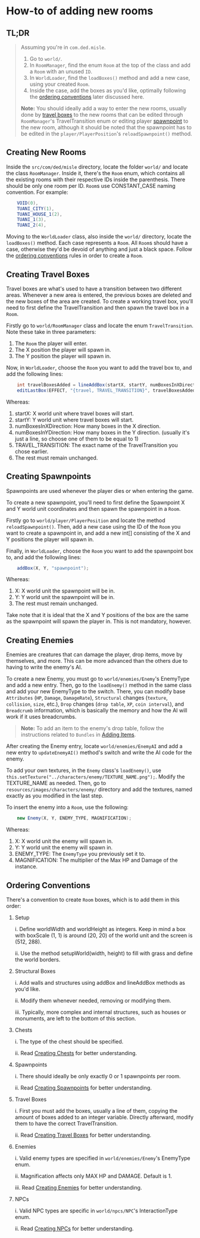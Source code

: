 # How-to of adding new rooms

## TL;DR

> Assuming you're in `com.ded.misle`.
> 1. Go to `world/`.
> 2. In `RoomManager`, find the enum `Room` at the top of the class and add a `Room` with an unused `ID`.
> 3. In `WorldLoader`, find the `loadBoxes()` method and add a new case, using your created `Room`.
> 4. Inside the case, add the boxes as you'd like, optimally following the [ordering conventions](#ordering-conventions) later discussed here.
>
> **Note:** You should ideally add a way to enter the new rooms, usually done by [travel boxes](#creating-travel-boxes) to the new rooms that can be edited through `RoomManager`'s TravelTransition enum or editing player [spawnpoint](#creating-spawnpoints) to the new room, although it should be noted that the spawnpoint has to be edited in the `player/PlayerPosition`'s `reloadSpawnpoint()` method.

## Creating New Rooms

Inside the `src/com/ded/misle` directory, locate the folder `world/` and locate the class `RoomManager`.
Inside it, there's the `Room` enum, which contains all the existing rooms with their respective IDs inside the parenthesis. There should be only one room per ID. `Room`s use CONSTANT_CASE naming convention. For example:

```java
    VOID(0),
    TUANI_CITY(1),
    TUANI_HOUSE_1(2),
    TUANI_1(3),
    TUANI_2(4),
```

Moving to the `WorldLoader` class, also inside the `world/` directory, locate the `loadBoxes()` method.
Each case represents a `Room`. All `Room`s should have a case, otherwise they'd be devoid of anything and just a black space.
Follow the [ordering conventions](#ordering-conventions) rules in order to create a `Room`.

## Creating Travel Boxes

Travel boxes are what's used to have a transition between two different areas. Whenever a new area is entered, the previous boxes are deleted and the new boxes of the area are created.
To create a working travel box, you'll need to first define the TravelTransition and then spawn the travel box in a `Room`.

Firstly go to `world/RoomManager` class and locate the enum `TravelTransition`. Note these take in three parameters:
1. The `Room` the player will enter.
2. The X position the player will spawn in.
3. The Y position the player will spawn in.

Now, in `WorldLoader`, choose the `Room` you want to add the travel box to, and add the following lines:
```java
    int travelBoxesAdded = lineAddBox(startX, startY, numBoxesInXDirection, numBoxesInYDirection, "travel", FILL);
    editLastBox(EFFECT, "{travel, TRAVEL_TRANSITION}", travelBoxesAdded);
```
Whereas:
1. startX: X world unit where travel boxes will start.
2. startY: Y world unit where travel boxes will start.
3. numBoxesInXDirection: How many boxes in the X direction.
4. numBoxesInYDirection: How many boxes in the Y direction. (usually it's just a line, so choose one of them to be equal to 1)
5. TRAVEL_TRANSITION: The exact name of the TravelTransition you chose earlier.
6. The rest must remain unchanged.

## Creating Spawnpoints

Spawnpoints are used whenever the player dies or when entering the game.

To create a new spawnpoint, you'll need to first define the Spawnpoint X and Y world unit coordinates and then spawn the spawnpoint in a `Room`.

Firstly go to `world/player/PlayerPosition` and locate the method `reloadSpawnpoint()`. 
Then, add a new case using the ID of the `Room` you want to create a spawnpoint in, and add a new int[] consisting of the X and Y positions the player will spawn in.

Finally, in `WorldLoader`, choose the `Room` you want to add the spawnpoint box to, and add the following lines:
```java
    addBox(X, Y, "spawnpoint");
```
Whereas:
1. X: X world unit the spawnpoint will be in.
2. Y: Y world unit the spawnpoint will be in.
3. The rest must remain unchanged.

Take note that it is ideal that the X and Y positions of the box are the same as the spawnpoint will spawn the player in. This is not mandatory, however.

## Creating Enemies

Enemies are creatures that can damage the player, drop items, move by themselves, and more. This can be more advanced than the others due to having to write the enemy's AI.

To create a new Enemy, you must go to `world/enemies/Enemy`'s EnemyType and add a new entry. 
Then, go to the `loadEnemy()` method in the same class and add your new EnemyType to the switch.
There, you can modify base `Attributes` (`HP`, `Damage`, `DamageRate`), 
`Structural` changes (`texture`, `collision`, `size`, etc.),
`Drop` changes (`drop table`, `XP`, `coin interval`),
and `Breadcrumb` information, which is basically the memory and how the AI will work if it uses breadcrumbs.

> **Note:** To add an item to the enemy's drop table, follow the instructions related to `Bundles` in [Adding Items](adding_items.md).

After creating the Enemy entry, locate `world/enemies/EnemyAI` and add a new entry to `updateEnemyAI()` method's switch and write the AI code for the enemy.

To add your own textures, in the `Enemy` class's `loadEnemy()`, use `this.setTexture("../characters/enemy/TEXTURE_NAME.png");`. Modify the TEXTURE_NAME as needed.
Then, go to `resources/images/characters/enemy/` directory and add the textures, named exactly as you modified in the last step.

To insert the enemy into a `Room`, use the following:
```java
    new Enemy(X, Y, ENEMY_TYPE, MAGNIFICATION);
```
Whereas:
1. X: X world unit the enemy will spawn in.
2. Y: Y world unit the enemy will spawn in.
3. ENEMY_TYPE: The `EnemyType` you previously set it to.
4. MAGNIFICATION: The multiplier of the Max HP and Damage of the instance.

[//]: # (## Creating NPCs)

## Ordering Conventions


There's a convention to create `Room` boxes, which is to add them in this order:

1. Setup

    i. Define worldWidth and worldHeight as integers. Keep in mind a box with boxScale (1, 1) is around (20, 20) of the world unit and the screen is (512, 288).

    ii. Use the method setupWorld(width, height) to fill with grass and define the world borders.

2. Structural Boxes

    i. Add walls and structures using addBox and lineAddBox methods as you'd like.

    ii. Modify them whenever needed, removing or modifying them.

    iii. Typically, more complex and internal structures, such as houses or monuments, are left to the bottom of this section.  

3. Chests

    i. The type of the chest should be specified.

    ii. Read [Creating Chests](#creating-chests) for better understanding.

4. Spawnpoints

    i. There should ideally be only exactly 0 or 1 spawnpoints per room.

    ii. Read [Creating Spawnpoints](#creating-spawnpoints) for better understanding.

5. Travel Boxes

    i. First you must add the boxes, usually a line of them, copying the amount of boxes added to an integer variable. Directly afterward, modify them to have the correct TravelTransition.

    ii. Read [Creating Travel Boxes](#creating-travel-boxes) for better understanding.

6. Enemies

    i. Valid enemy types are specified in `world/enemies/Enemy`'s EnemyType enum.

    ii. Magnification affects only MAX HP and DAMAGE. Default is 1.

    iii. Read [Creating Enemies](#creating-enemies) for better understanding.

7. NPCs

    i. Valid NPC types are specific in `world/npcs/NPC`'s InteractionType enum.
    
    ii. Read [Creating NPCs](#creating-npcs) for better understanding.